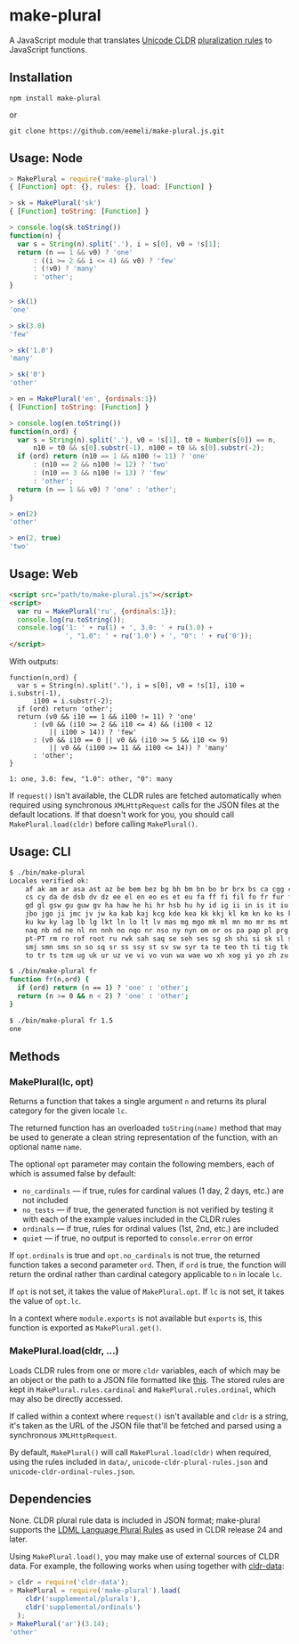 make-plural
===========

A JavaScript module that translates [Unicode CLDR](http://cldr.unicode.org/)
[pluralization rules](http://www.unicode.org/cldr/charts/latest/supplemental/language_plural_rules.html)
to JavaScript functions.


## Installation

```
npm install make-plural
```
or
```
git clone https://github.com/eemeli/make-plural.js.git
```

## Usage: Node

```js
> MakePlural = require('make-plural')
{ [Function] opt: {}, rules: {}, load: [Function] }

> sk = MakePlural('sk')
{ [Function] toString: [Function] }

> console.log(sk.toString())
function(n) {
  var s = String(n).split('.'), i = s[0], v0 = !s[1];
  return (n == 1 && v0) ? 'one'
      : ((i >= 2 && i <= 4) && v0) ? 'few'
      : (!v0) ? 'many'
      : 'other';
}

> sk(1)
'one'

> sk(3.0)
'few'

> sk('1.0')
'many'

> sk('0')
'other'

> en = MakePlural('en', {ordinals:1})
{ [Function] toString: [Function] }

> console.log(en.toString())
function(n,ord) {
  var s = String(n).split('.'), v0 = !s[1], t0 = Number(s[0]) == n,
      n10 = t0 && s[0].substr(-1), n100 = t0 && s[0].substr(-2);
  if (ord) return (n10 == 1 && n100 != 11) ? 'one'
      : (n10 == 2 && n100 != 12) ? 'two'
      : (n10 == 3 && n100 != 13) ? 'few'
      : 'other';
  return (n == 1 && v0) ? 'one' : 'other';
}

> en(2)
'other'

> en(2, true)
'two'
```

## Usage: Web

```html
<script src="path/to/make-plural.js"></script>
<script>
  var ru = MakePlural('ru', {ordinals:1});
  console.log(ru.toString());
  console.log('1: ' + ru(1) + ', 3.0: ' + ru(3.0) +
              ', "1.0": ' + ru('1.0') + ', "0": ' + ru('0'));
</script>
```
With outputs:
```
function(n,ord) {
  var s = String(n).split('.'), i = s[0], v0 = !s[1], i10 = i.substr(-1),
      i100 = i.substr(-2);
  if (ord) return 'other';
  return (v0 && i10 == 1 && i100 != 11) ? 'one'
      : (v0 && (i10 >= 2 && i10 <= 4) && (i100 < 12
          || i100 > 14)) ? 'few'
      : (v0 && i10 == 0 || v0 && (i10 >= 5 && i10 <= 9)
          || v0 && (i100 >= 11 && i100 <= 14)) ? 'many'
      : 'other';
}

1: one, 3.0: few, "1.0": other, "0": many
```

If `request()` isn't available, the CLDR rules are fetched automatically when
required using synchronous `XMLHttpRequest` calls for the JSON files at the
default locations. If that doesn't work for you, you should call
`MakePlural.load(cldr)` before calling `MakePlural()`.


## Usage: CLI

```sh
$ ./bin/make-plural
Locales verified ok:
    af ak am ar asa ast az be bem bez bg bh bm bn bo br brx bs ca cgg chr ckb
    cs cy da de dsb dv dz ee el en eo es et eu fa ff fi fil fo fr fur fy ga
    gd gl gsw gu guw gv ha haw he hi hr hsb hu hy id ig ii in is it iu iw ja
    jbo jgo ji jmc jv jw ka kab kaj kcg kde kea kk kkj kl km kn ko ks ksb ksh
    ku kw ky lag lb lg lkt ln lo lt lv mas mg mgo mk ml mn mo mr ms mt my nah
    naq nb nd ne nl nn nnh no nqo nr nso ny nyn om or os pa pap pl prg ps pt
    pt-PT rm ro rof root ru rwk sah saq se seh ses sg sh shi si sk sl sma smi
    smj smn sms sn so sq sr ss ssy st sv sw syr ta te teo th ti tig tk tl tn
    to tr ts tzm ug uk ur uz ve vi vo vun wa wae wo xh xog yi yo zh zu

$ ./bin/make-plural fr
function fr(n,ord) {
  if (ord) return (n == 1) ? 'one' : 'other';
  return (n >= 0 && n < 2) ? 'one' : 'other';
}

$ ./bin/make-plural fr 1.5
one
```


## Methods

### MakePlural(lc, opt)
Returns a function that takes a single argument `n` and returns its plural
category for the given locale `lc`.

The returned function has an overloaded `toString(name)` method that may be
used to generate a clean string representation of the function, with an
optional name `name`.

The optional `opt` parameter may contain the following members, each of which is
assumed false by default:
* `no_cardinals` — if true, rules for cardinal values (1 day, 2 days, etc.)
   are not included
* `no_tests` — if true, the generated function is not verified by testing it
   with each of the example values included in the CLDR rules
* `ordinals` — if true, rules for ordinal values (1st, 2nd, etc.) are included
* `quiet` — if true, no output is reported to `console.error` on error

If `opt.ordinals` is true and `opt.no_cardinals` is not true, the returned
function takes a second parameter `ord`. Then, if `ord` is true, the function
will return the ordinal rather than cardinal category applicable to `n` in
locale `lc`.

If `opt` is not set, it takes the value of `MakePlural.opt`. If `lc` is not set,
it takes the value of `opt.lc`.

In a context where `module.exports` is not available but `exports` is, this
function is exported as `MakePlural.get()`.

### MakePlural.load(cldr, ...)
Loads CLDR rules from one or more `cldr` variables, each of which may be an
object or the path to a JSON file formatted like
[this](http://www.unicode.org/repos/cldr-aux/json/26/supplemental/plurals.json).
The stored rules are kept in `MakePlural.rules.cardinal` and
`MakePlural.rules.ordinal`, which may also be directly accessed.

If called within a context where `request()` isn't available and `cldr` is a
string, it's taken as the URL of the JSON file that'll be fetched and parsed
using a synchronous `XMLHttpRequest`.

By default, `MakePlural()` will call `MakePlural.load(cldr)` when required,
using the rules included in `data/`, `unicode-cldr-plural-rules.json` and
`unicode-cldr-ordinal-rules.json`.


## Dependencies

None. CLDR plural rule data is included in JSON format; make-plural supports the
[LDML Language Plural Rules](http://unicode.org/reports/tr35/tr35-numbers.html#Language_Plural_Rules)
as used in CLDR release 24 and later.

Using `MakePlural.load()`, you may make use of external sources of CLDR data.
For example, the following works when using together with
[cldr-data](https://www.npmjs.org/package/cldr-data):
```js
> cldr = require('cldr-data');
> MakePlural = require('make-plural').load(
    cldr('supplemental/plurals'),
    cldr('supplemental/ordinals')
  );
> MakePlural('ar')(3.14);
'other'
```
